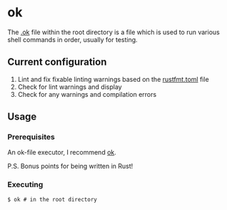 # ok

The [.ok](../.ok) file within the root directory is a file which is used to run various shell
commands in order, usually for testing.

## Current configuration
1. Lint and fix fixable linting warnings based on the [rustfmt.toml](../rustfmt.toml) file
2. Check for lint warnings and display
3. Check for any warnings and compilation errors

## Usage

### Prerequisites

An ok-file executor, I recommend [ok](https://github.com/juev/ok).

P.S.
Bonus points for being written in Rust!

### Executing
```shell
$ ok # in the root directory
```
